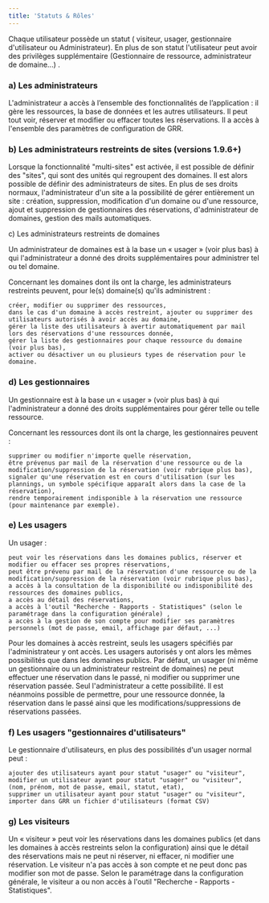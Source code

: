 ```yaml
---
title: 'Statuts & Rôles'
---
```


Chaque utilisateur possède un statut ( visiteur, usager, gestionnaire d'utilisateur ou Administrateur). En plus de son statut l'utilisateur peut avoir des privilèges supplémentaire (Gestionnaire de ressource, administrateur de domaine...) .

### a) Les administrateurs

L'administrateur a accès à l’ensemble des fonctionnalités de l’application : il gère les ressources, la base de données et les autres utilisateurs. Il peut tout voir, réserver et modifier ou effacer toutes les réservations. Il a accès à l'ensemble des paramètres de configuration de GRR.

### b) Les administrateurs restreints de sites (versions 1.9.6+)

Lorsque la fonctionnalité "multi-sites" est activée, il est possible de définir des "sites", qui sont des unités qui regroupent des domaines. Il est alors possible de définir des administrateurs de sites.
En plus de ses droits normaux, l'administrateur d'un site a la possibilité de gérer entièrement un site : création, suppression, modification d'un domaine ou d'une ressource, ajout et suppression de gestionnaires des réservations, d'administrateur de domaines, gestion des mails automatiques.

c) Les administrateurs restreints de domaines

Un administrateur de domaines est à la base un « usager » (voir plus bas) à qui l'administrateur a donné des droits supplémentaires pour administrer tel ou tel domaine.

Concernant les domaines dont ils ont la charge, les administrateurs restreints peuvent, pour le(s) domaine(s) qu'ils administrent :

    créer, modifier ou supprimer des ressources,
    dans le cas d'un domaine à accès restreint, ajouter ou supprimer des utilisateurs autorisés à avoir accès au domaine,
    gérer la liste des utilisateurs à avertir automatiquement par mail lors des réservations d'une ressources donnée,
    gérer la liste des gestionnaires pour chaque ressource du domaine (voir plus bas),
    activer ou désactiver un ou plusieurs types de réservation pour le domaine.

### d) Les gestionnaires

Un gestionnaire est à la base un « usager » (voir plus bas) à qui l'administrateur a donné des droits supplémentaires pour gérer telle ou telle ressource.

Concernant les ressources dont ils ont la charge, les gestionnaires peuvent :

    supprimer ou modifier n'importe quelle réservation,
    être prévenus par mail de la réservation d'une ressource ou de la modification/suppression de la réservation (voir rubrique plus bas),
    signaler qu'une réservation est en cours d'utilisation (sur les plannings, un symbole spécifique apparaît alors dans la case de la réservation),
    rendre temporairement indisponible à la réservation une ressource (pour maintenance par exemple).

### e) Les usagers

Un usager :

    peut voir les réservations dans les domaines publics, réserver et modifier ou effacer ses propres réservations,
    peut être prévenu par mail de la réservation d'une ressource ou de la modification/suppression de la réservation (voir rubrique plus bas),
    a accès à la consultation de la disponibilité ou indisponibilité des ressources des domaines publics,
    a accès au détail des réservations,
    a accès à l'outil "Recherche - Rapports - Statistiques" (selon le paramétrage dans la configuration générale) ,
    a accès à la gestion de son compte pour modifier ses paramètres personnels (mot de passe, email, affichage par défaut, ...)

Pour les domaines à accès restreint, seuls les usagers spécifiés par l'administrateur y ont accès. Les usagers autorisés y ont alors les mêmes possibilités que dans les domaines publics.
Par défaut, un usager (ni même un gestionnaire ou un administrateur restreint de domaines) ne peut effectuer une réservation dans le passé, ni modifier ou supprimer une réservation passée. Seul l'administrateur a cette possibilité. Il est néanmoins possible de permettre, pour une ressource donnée, la réservation dans le passé ainsi que les modifications/suppressions de réservations passées.

### f) Les usagers "gestionnaires d'utilisateurs"

Le gestionnaire d'utilisateurs, en plus des possibilités d'un usager normal peut :

    ajouter des utilisateurs ayant pour statut "usager" ou "visiteur",
    modifier un utilisateur ayant pour statut "usager" ou "visiteur", (nom, prénom, mot de passe, email, statut, etat),
    supprimer un utilisateur ayant pour statut "usager" ou "visiteur",
    importer dans GRR un fichier d'utilisateurs (format CSV)

### g) Les visiteurs

Un « visiteur » peut voir les réservations dans les domaines publics (et dans les domaines à accès restreints selon la configuration) ainsi que le détail des réservations mais ne peut ni réserver, ni effacer, ni modifier une réservation. Le visiteur n'a pas accès à son compte et ne peut donc pas modifier son mot de passe. Selon le paramétrage dans la configuration générale, le visiteur a ou non accès à l'outil "Recherche - Rapports - Statistiques". 